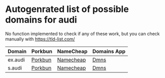 # Autogenrated list of possible domains for audi

No function implemented to check if any of these work, but you can check manually with https://tld-list.com/

| Domain | Porkbun | NameCheap | Domains App |
|---|---|---|---|
| ex.audi | [Porkbun](https://porkbun.com/checkout/search?prb=e814663da1&tlds=&idnLanguage=&search=search&q=ex.audi) | [Namecheap](https://www.namecheap.com/domains/registration/results/?domain=ex.audi) | [Dmns](https://dmns.app/domains?q=ex.audi) |
| s.audi | [Porkbun](https://porkbun.com/checkout/search?prb=e814663da1&tlds=&idnLanguage=&search=search&q=s.audi) | [Namecheap](https://www.namecheap.com/domains/registration/results/?domain=s.audi) | [Dmns](https://dmns.app/domains?q=s.audi) |
